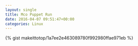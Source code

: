```yaml
---
layout: single                                                                                                              
title: Mco Puppet Run                                                                                                                       
date: 2016-04-07 09:51:47+00:00                                                                                                                        
categories: Linux                                                                                                                
---                                                                                                                              
```


{% gist makeittotop/1a7ee2e463089780f992980ffae971eb %}                                                                                                           

